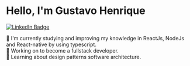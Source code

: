 <h1>Hello, I'm Gustavo Henrique</h1> 

[![LinkedIn Badge](https://img.shields.io/badge/LinkedIn-Gustavo%20Henrique%20Ribeiro-%232980b9)](https://www.linkedin.com/in/gustavo-henrique-ribeiro-b58385184/)

🔭 I'm currently studying and improving my knowledge in ReactJs, NodeJs and React-native by using typescript. <br/>
🚀 Working on to become a fullstack developer. <br/>
🌱 Learning about design patterns software architecture. <br/>


 <!--
**Guribeiro/Guribeiro** is a ✨ _special_ ✨ repository because its `README.md` (this file) appears on your GitHub profile.

